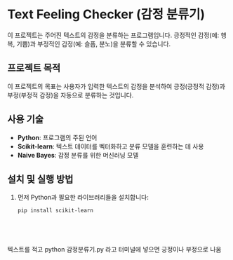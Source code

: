 # Text Feeling Checker (감정 분류기)

이 프로젝트는 주어진 텍스트의 감정을 분류하는 프로그램입니다. 긍정적인 감정(예: 행복, 기쁨)과 부정적인 감정(예: 슬픔, 분노)을 분류할 수 있습니다.

## 프로젝트 목적

이 프로젝트의 목표는 사용자가 입력한 텍스트의 감정을 분석하여 긍정(긍정적 감정)과 부정(부정적 감정)을 자동으로 분류하는 것입니다.

## 사용 기술

- **Python**: 프로그램의 주된 언어
- **Scikit-learn**: 텍스트 데이터를 벡터화하고 분류 모델을 훈련하는 데 사용
- **Naive Bayes**: 감정 분류를 위한 머신러닝 모델

## 설치 및 실행 방법

1. 먼저 Python과 필요한 라이브러리들을 설치합니다:
   ```bash
   pip install scikit-learn






텍스트를 적고
python 감정분류기.py
 라고 터미널에 넣으면 긍정이나 부정으로 나옴